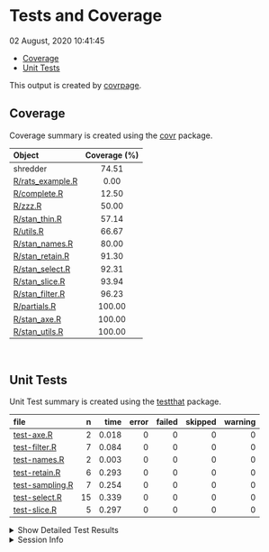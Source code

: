 Tests and Coverage
================
02 August, 2020 10:41:45

  - [Coverage](#coverage)
  - [Unit Tests](#unit-tests)

This output is created by
[covrpage](https://github.com/metrumresearchgroup/covrpage).

## Coverage

Coverage summary is created using the
[covr](https://github.com/r-lib/covr) package.

| Object                                   | Coverage (%) |
| :--------------------------------------- | :----------: |
| shredder                                 |    74.51     |
| [R/rats\_example.R](../R/rats_example.R) |     0.00     |
| [R/complete.R](../R/complete.R)          |    12.50     |
| [R/zzz.R](../R/zzz.R)                    |    50.00     |
| [R/stan\_thin.R](../R/stan_thin.R)       |    57.14     |
| [R/utils.R](../R/utils.R)                |    66.67     |
| [R/stan\_names.R](../R/stan_names.R)     |    80.00     |
| [R/stan\_retain.R](../R/stan_retain.R)   |    91.30     |
| [R/stan\_select.R](../R/stan_select.R)   |    92.31     |
| [R/stan\_slice.R](../R/stan_slice.R)     |    93.94     |
| [R/stan\_filter.R](../R/stan_filter.R)   |    96.23     |
| [R/partials.R](../R/partials.R)          |    100.00    |
| [R/stan\_axe.R](../R/stan_axe.R)         |    100.00    |
| [R/stan\_utils.R](../R/stan_utils.R)     |    100.00    |

<br>

## Unit Tests

Unit Test summary is created using the
[testthat](https://github.com/r-lib/testthat) package.

| file                                        |  n |  time | error | failed | skipped | warning |
| :------------------------------------------ | -: | ----: | ----: | -----: | ------: | ------: |
| [test-axe.R](testthat/test-axe.R)           |  2 | 0.018 |     0 |      0 |       0 |       0 |
| [test-filter.R](testthat/test-filter.R)     |  7 | 0.084 |     0 |      0 |       0 |       0 |
| [test-names.R](testthat/test-names.R)       |  2 | 0.003 |     0 |      0 |       0 |       0 |
| [test-retain.R](testthat/test-retain.R)     |  6 | 0.293 |     0 |      0 |       0 |       0 |
| [test-sampling.R](testthat/test-sampling.R) |  7 | 0.254 |     0 |      0 |       0 |       0 |
| [test-select.R](testthat/test-select.R)     | 15 | 0.339 |     0 |      0 |       0 |       0 |
| [test-slice.R](testthat/test-slice.R)       |  5 | 0.297 |     0 |      0 |       0 |       0 |

<details closed>

<summary> Show Detailed Test Results </summary>

| file                                            | context  | test                               | status | n |  time |
| :---------------------------------------------- | :------- | :--------------------------------- | :----- | -: | ----: |
| [test-axe.R](testthat/test-axe.R#L11)           | axe      | axe elements: no fit\_instance     | PASS   | 1 | 0.017 |
| [test-axe.R](testthat/test-axe.R#L16)           | axe      | axe elements: no stanmodel         | PASS   | 1 | 0.001 |
| [test-filter.R](testthat/test-filter.R#L9)      | filter   | filters: default                   | PASS   | 1 | 0.016 |
| [test-filter.R](testthat/test-filter.R#L14)     | filter   | filters: not permuted              | PASS   | 1 | 0.009 |
| [test-filter.R](testthat/test-filter.R#L18)     | filter   | filters: not permuted              | PASS   | 1 | 0.009 |
| [test-filter.R](testthat/test-filter.R#L23)     | filter   | filters: indexed name              | PASS   | 1 | 0.012 |
| [test-filter.R](testthat/test-filter.R#L30)     | filter   | filters: compound query            | PASS   | 1 | 0.009 |
| [test-filter.R](testthat/test-filter.R#L34)     | filter   | filters: no samples                | PASS   | 1 | 0.006 |
| [test-filter.R](testthat/test-filter.R#L38)     | filter   | filters: invalid pars              | PASS   | 1 | 0.023 |
| [test-names.R](testthat/test-names.R#L9)        | names    | names: default                     | PASS   | 1 | 0.002 |
| [test-names.R](testthat/test-names.R#L14)       | names    | names: expand                      | PASS   | 1 | 0.001 |
| [test-retain.R](testthat/test-retain.R#L8)      | retain   | retain: default                    | PASS   | 1 | 0.002 |
| [test-retain.R](testthat/test-retain.R#L13)     | retain   | retain: null                       | PASS   | 1 | 0.277 |
| [test-retain.R](testthat/test-retain.R#L18)     | retain   | retain: single                     | PASS   | 1 | 0.001 |
| [test-retain.R](testthat/test-retain.R#L23)     | retain   | retain: multiple                   | PASS   | 1 | 0.002 |
| [test-retain.R](testthat/test-retain.R#L28)     | retain   | retain: all                        | PASS   | 1 | 0.001 |
| [test-retain.R](testthat/test-retain.R#L32)     | retain   | retain: bad                        | PASS   | 1 | 0.010 |
| [test-sampling.R](testthat/test-sampling.R#L10) | sampling | slice: default                     | PASS   | 1 | 0.223 |
| [test-sampling.R](testthat/test-sampling.R#L15) | sampling | slice: no warmup                   | PASS   | 1 | 0.003 |
| [test-sampling.R](testthat/test-sampling.R#L21) | sampling | slice: bad indexs                  | PASS   | 2 | 0.007 |
| [test-sampling.R](testthat/test-sampling.R#L32) | sampling | thinning: thin\_n                  | PASS   | 1 | 0.005 |
| [test-sampling.R](testthat/test-sampling.R#L37) | sampling | thinning: thin\_frac               | PASS   | 1 | 0.012 |
| [test-sampling.R](testthat/test-sampling.R#L42) | sampling | thinning: no warmup                | PASS   | 1 | 0.004 |
| [test-select.R](testthat/test-select.R#L6)      | select   | names: no pars                     | PASS   | 1 | 0.002 |
| [test-select.R](testthat/test-select.R#L11)     | select   | names: single par                  | PASS   | 1 | 0.002 |
| [test-select.R](testthat/test-select.R#L16)     | select   | names: multiple pars               | PASS   | 1 | 0.002 |
| [test-select.R](testthat/test-select.R#L21)     | select   | names: par index                   | PASS   | 1 | 0.002 |
| [test-select.R](testthat/test-select.R#L26)     | select   | names: character par               | PASS   | 1 | 0.002 |
| [test-select.R](testthat/test-select.R#L31)     | select   | names: character par syms          | PASS   | 1 | 0.002 |
| [test-select.R](testthat/test-select.R#L37)     | select   | names: regex character pars        | PASS   | 1 | 0.002 |
| [test-select.R](testthat/test-select.R#L44)     | select   | names: remove summary              | PASS   | 1 | 0.309 |
| [test-select.R](testthat/test-select.R#L52)     | select   | partials: no pars                  | PASS   | 1 | 0.002 |
| [test-select.R](testthat/test-select.R#L57)     | select   | partials: starts\_with             | PASS   | 1 | 0.002 |
| [test-select.R](testthat/test-select.R#L62)     | select   | partials: ends\_with               | PASS   | 1 | 0.002 |
| [test-select.R](testthat/test-select.R#L67)     | select   | partials: starts\_contains         | PASS   | 1 | 0.003 |
| [test-select.R](testthat/test-select.R#L72)     | select   | partials: mixed                    | PASS   | 1 | 0.003 |
| [test-select.R](testthat/test-select.R#L77)     | select   | partials: par regex index          | PASS   | 1 | 0.002 |
| [test-select.R](testthat/test-select.R#L82)     | select   | partials: par regex multiple index | PASS   | 1 | 0.002 |
| [test-slice.R](testthat/test-slice.R#L7)        | slice    | slice: empty                       | PASS   | 1 | 0.285 |
| [test-slice.R](testthat/test-slice.R#L12)       | slice    | slice: single                      | PASS   | 1 | 0.003 |
| [test-slice.R](testthat/test-slice.R#L17)       | slice    | slice: single no warmup            | PASS   | 1 | 0.002 |
| [test-slice.R](testthat/test-slice.R#L22)       | slice    | slice: vector                      | PASS   | 1 | 0.003 |
| [test-slice.R](testthat/test-slice.R#L27)       | slice    | slice: reset permut                | PASS   | 1 | 0.004 |

</details>

<details>

<summary> Session Info </summary>

| Field    | Value                             |                                                                                                                                                                                                                                                                  |
| :------- | :-------------------------------- | :--------------------------------------------------------------------------------------------------------------------------------------------------------------------------------------------------------------------------------------------------------------- |
| Version  | R version 4.0.2 (2020-06-22)      |                                                                                                                                                                                                                                                                  |
| Platform | x86\_64-apple-darwin17.0 (64-bit) | <a href="https://github.com/yonicd/shredder/commit/8d55691eb7393933e44b12d0c84e21b9a63e28a2/checks" target="_blank"><span title="Built on Github Actions">![](https://github.com/metrumresearchgroup/covrpage/blob/actions/inst/logo/gh.png?raw=true)</span></a> |
| Running  | macOS Catalina 10.15.6            |                                                                                                                                                                                                                                                                  |
| Language | en\_US                            |                                                                                                                                                                                                                                                                  |
| Timezone | UTC                               |                                                                                                                                                                                                                                                                  |

| Package  | Version |
| :------- | :------ |
| testthat | 2.3.2   |
| covr     | 3.3.2   |
| covrpage | 0.0.71  |

</details>

<!--- Final Status : pass --->
